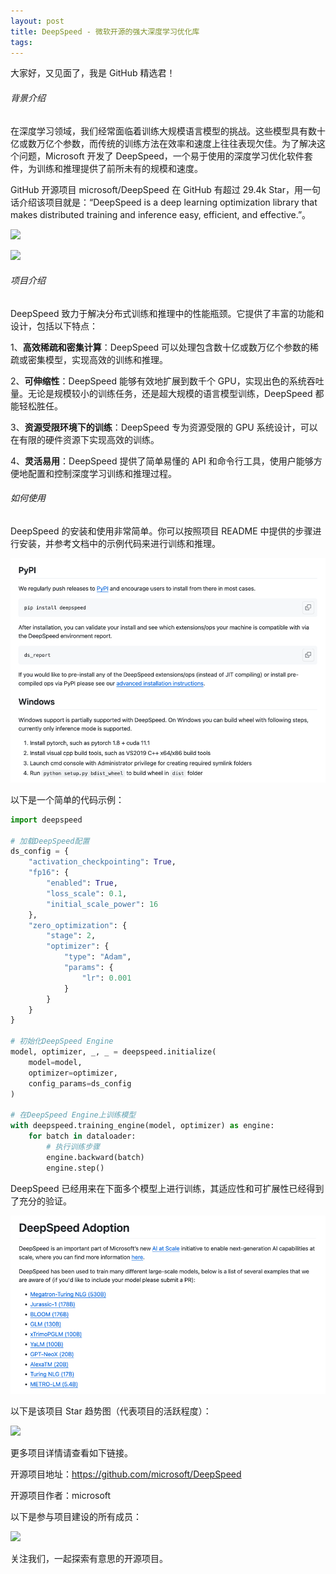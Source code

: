 ```yaml
---
layout: post
title: DeepSpeed - 微软开源的强大深度学习优化库
tags: 
---
```


大家好，又见面了，我是 GitHub 精选君！

###### 背景介绍

在深度学习领域，我们经常面临着训练大规模语言模型的挑战。这些模型具有数十亿或数万亿个参数，而传统的训练方法在效率和速度上往往表现欠佳。为了解决这个问题，Microsoft 开发了 DeepSpeed，一个易于使用的深度学习优化软件套件，为训练和推理提供了前所未有的规模和速度。

GitHub 开源项目 microsoft/DeepSpeed 在 GitHub 有超过 29.4k Star，用一句话介绍该项目就是：“DeepSpeed is a deep learning optimization library that makes distributed training and inference easy, efficient, and effective.”。

![](https://raw.githubusercontent.com/microsoft/DeepSpeed/master/docs/assets/images/DeepSpeed_light.svg#gh-light-mode-only)

![](https://raw.githubusercontent.com/microsoft/DeepSpeed/master/docs/assets/images/DeepSpeed-pillars.png)

###### 项目介绍

DeepSpeed 致力于解决分布式训练和推理中的性能瓶颈。它提供了丰富的功能和设计，包括以下特点：

1、**高效稀疏和密集计算**：DeepSpeed 可以处理包含数十亿或数万亿个参数的稀疏或密集模型，实现高效的训练和推理。

2、**可伸缩性**：DeepSpeed 能够有效地扩展到数千个 GPU，实现出色的系统吞吐量。无论是规模较小的训练任务，还是超大规模的语言模型训练，DeepSpeed 都能轻松胜任。

3、**资源受限环境下的训练**：DeepSpeed 专为资源受限的 GPU 系统设计，可以在有限的硬件资源下实现高效的训练。

4、**灵活易用**：DeepSpeed 提供了简单易懂的 API 和命令行工具，使用户能够方便地配置和控制深度学习训练和推理过程。

###### 如何使用

DeepSpeed 的安装和使用非常简单。你可以按照项目 README 中提供的步骤进行安装，并参考文档中的示例代码来进行训练和推理。

![](https://raw.githubusercontent.com/ZhuPeng/pic/master/images/compress_image-20231202231706312.png)

以下是一个简单的代码示例：

```python
import deepspeed

# 加载DeepSpeed配置
ds_config = {
    "activation_checkpointing": True,
    "fp16": {
        "enabled": True,
        "loss_scale": 0.1,
        "initial_scale_power": 16
    },
    "zero_optimization": {
        "stage": 2,
        "optimizer": {
            "type": "Adam",
            "params": {
                "lr": 0.001
            }
        }
    }
}

# 初始化DeepSpeed Engine
model, optimizer, _, _ = deepspeed.initialize(
    model=model,
    optimizer=optimizer,
    config_params=ds_config
)

# 在DeepSpeed Engine上训练模型
with deepspeed.training_engine(model, optimizer) as engine:
    for batch in dataloader:
        # 执行训练步骤
        engine.backward(batch)
        engine.step()
```

DeepSpeed 已经用来在下面多个模型上进行训练，其适应性和可扩展性已经得到了充分的验证。

![](https://raw.githubusercontent.com/ZhuPeng/pic/master/images/compress_image-20231202231837744.png)


以下是该项目 Star 趋势图（代表项目的活跃程度）：

![](https://api.star-history.com/svg?repos=microsoft/DeepSpeed&type=Timeline)

更多项目详情请查看如下链接。

开源项目地址：https://github.com/microsoft/DeepSpeed 

开源项目作者：microsoft

以下是参与项目建设的所有成员：

![](https://contrib.rocks/image?repo=microsoft/DeepSpeed)

关注我们，一起探索有意思的开源项目。

